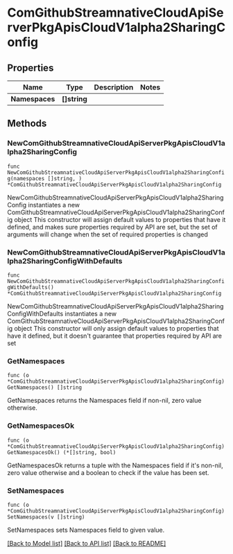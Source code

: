 # ComGithubStreamnativeCloudApiServerPkgApisCloudV1alpha2SharingConfig

## Properties

Name | Type | Description | Notes
------------ | ------------- | ------------- | -------------
**Namespaces** | **[]string** |  | 

## Methods

### NewComGithubStreamnativeCloudApiServerPkgApisCloudV1alpha2SharingConfig

`func NewComGithubStreamnativeCloudApiServerPkgApisCloudV1alpha2SharingConfig(namespaces []string, ) *ComGithubStreamnativeCloudApiServerPkgApisCloudV1alpha2SharingConfig`

NewComGithubStreamnativeCloudApiServerPkgApisCloudV1alpha2SharingConfig instantiates a new ComGithubStreamnativeCloudApiServerPkgApisCloudV1alpha2SharingConfig object
This constructor will assign default values to properties that have it defined,
and makes sure properties required by API are set, but the set of arguments
will change when the set of required properties is changed

### NewComGithubStreamnativeCloudApiServerPkgApisCloudV1alpha2SharingConfigWithDefaults

`func NewComGithubStreamnativeCloudApiServerPkgApisCloudV1alpha2SharingConfigWithDefaults() *ComGithubStreamnativeCloudApiServerPkgApisCloudV1alpha2SharingConfig`

NewComGithubStreamnativeCloudApiServerPkgApisCloudV1alpha2SharingConfigWithDefaults instantiates a new ComGithubStreamnativeCloudApiServerPkgApisCloudV1alpha2SharingConfig object
This constructor will only assign default values to properties that have it defined,
but it doesn't guarantee that properties required by API are set

### GetNamespaces

`func (o *ComGithubStreamnativeCloudApiServerPkgApisCloudV1alpha2SharingConfig) GetNamespaces() []string`

GetNamespaces returns the Namespaces field if non-nil, zero value otherwise.

### GetNamespacesOk

`func (o *ComGithubStreamnativeCloudApiServerPkgApisCloudV1alpha2SharingConfig) GetNamespacesOk() (*[]string, bool)`

GetNamespacesOk returns a tuple with the Namespaces field if it's non-nil, zero value otherwise
and a boolean to check if the value has been set.

### SetNamespaces

`func (o *ComGithubStreamnativeCloudApiServerPkgApisCloudV1alpha2SharingConfig) SetNamespaces(v []string)`

SetNamespaces sets Namespaces field to given value.



[[Back to Model list]](../README.md#documentation-for-models) [[Back to API list]](../README.md#documentation-for-api-endpoints) [[Back to README]](../README.md)


